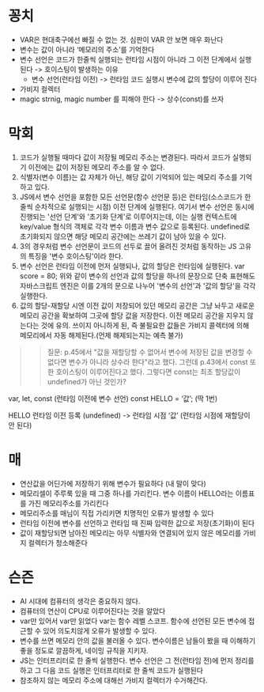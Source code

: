 
# 꽁치
- VAR은 현대축구에선 빠질 수 없는 것. 심판이 VAR 안 보면 매우 화난다
- 변수는 값이 아니라 ‘메모리의 주소’를 기억한다
- 변수 선언은 코드가 한줄씩 실행되는 런타임 시점이 아니라 그 이전 단계에서 실행된다 -> 호이스팅이 발생하는 이유
    - 변수 선언(런타임 이전) -> 런타임 코드 실행시 변수에 값의 할당이 이루어 진다
- 가비지 컬렉터
- magic strnig, magic number 를 피해야 한다 -> 상수(const)를 쓰자


# 막회
1. 코드가 실행될 때마다 값이 저장될 메모리 주소는 변경된다. 따라서 코드가 실행되기 이전에는 값이 저장된 메모리 주소를 알 수 없다.
2. 식별자(변수 이름)는 값 자체가 아닌, 해당 값이 기억되어 있는 메모리 주소를 기억하고 있다.
3. JS에서 변수 선언을 포함한 모든 선언문(함수 선언문 등)은 런타임(소스코드가 한 줄씩 순차적으로 실행되는 시점) 이전 단계에 실행된다. 여기서 변수 선언은 동시에 진행되는 '선언 단계'와 '초기화 단계'로 이루어지는데, 이는 실행 컨텍스트에 key/value 형식의 객체로 각각 변수 이름과 변수 값으로 등록된다. undefined로 초기화되지 않으면 해당 메모리 공간에는 쓰레기 값이 남아 있을 수 있다.
4. 3의 경우처럼 변수 선언문이 코드의 선두로 끌어 올려진 것처럼 동작하는 JS 고유의 특징을 '변수 호이스팅'이라 한다.
5. 변수 선언은 런타임 이전에 먼저 실행되나, 값의 할당은 런타임에 실행된다.
var score = 80;
위와 같이 변수의 선언과 값의 할당을 하나의 문장으로 단축 표현해도 자바스크립트 엔진은 이를 2개의 문으로 나누어 '변수의 선언'과 '값의 할당'을 각각 실행한다.
6. 값의 할당-재할당 시엔 이전 값이 저장되어 있던 메모리 공간은 그냥 놔두고 새로운 메모리 공간을 확보하여 그곳에 할당 값을 저장한다. 이전 메모리 공간을 지우지 않는다는 것에 유의. 쓰이지 아니하게 된, 즉 불필요한 값들은 가비지 콜렉터에 의해 메모리에서 자동 해제된다.(언제 해제되는지는 예측 불가)
>> 질문: p.45에서 "값을 재할당할 수 없어서 변수에 저장된 값을 변경할 수 없다면 변수가 아니라 상수라 한다"라고 했다. 그런데 p.43에서 const 또한 호이스팅이 이루어진다고 했다. 그렇다면 const는 최초 할당값이 undefined가 아닌 것인가?

var, let, const (런타임 이전에 변수 선언)
const HELLO = ‘값’; (딱 1번)

HELLO 런타임 이전 등록 (undefined) -> 런타임 시점 ‘값’ (런타임 시점에 재할당이 안 된다)


# 매
- 연산값을 어딘가에 저장하기 위해 변수가 필요하다 (내 말이 맞다)
- 메모리셀이 주루룩 있을 때 그중 하나를 가리킨다. 변수 이름이 HELLO라는 이름표를 가진 메모리주소를 가리킨다
- 메모리주소를 매님이 직접 가리키면 치명적인 오류가 발생할 수 있다
- 런타임 이전에 변수를 선언하고 런타임 때 진짜 입력한 값으로 저장(초기화)이 된다
- 값이 재할당되면 남아진 메모리는 아무 식별자와 연결되어 있지 않은 메모리를 가비지 컬렉터가 청소해준다


# 슨즌
- AI 시대에 컴퓨터의 생각은 중요하지 않다.
- 컴퓨터의 연산이 CPU로 이루어진다는 것을 알았다
- var만 있어서 var만 읽었다 var는 함수 레벨 스코프. 함수에 선언된 모든 변수에 접근할 수 있어 의도치않게 오류가 발생할 수 있다.
- 변수를 쓰면 메모리 안의 값을 불러올 수 있다. 변수이름은 남들이 봤을 때 이해하기 좋을 정도로 깔끔하게, 네이밍 규칙을 지키자.
- JS는 인터프리터로 한 줄씩 실행한다. 변수 선언은 그 전(런타임 전)에 먼저 정리를 하고 그 다음 코드 실행은 인터프리터로 한 줄씩 코드가 실행된다
- 참조하지 않는 메모리 주소에 대해선 가비지 컬렉터가 수거해간다.
